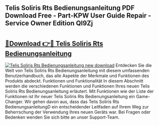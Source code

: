 ## Telis Soliris Rts Bedienungsanleitung PDF Download Free - Part-KPW User Guide Repair - Service Owner Edition Ql9Zj

# <h2><a href="http://df0l8c.blite.top/?on=Telis+Soliris+Rts+Bedienungsanleitung">🔗Download 👉🔴 Telis Soliris Rts Bedienungsanleitung</a></h2>

[![Telis Soliris Rts Bedienungsanleitung new download](https://i.imgur.com/lujVjoI.png)](http://df0l8c.blite.top/?on=Telis+Soliris+Rts+Bedienungsanleitung)
Entdecken Sie die Welt von Telis Soliris Rts Bedienungsanleitung mit diesem umfassenden Benutzerhandbuch, das alle Aspekte der Merkmale und Funktionen des Produkts abdeckt. Funktionen und Funktionalität In diesem Abschnitt werden die verschiedenen Funktionen und Funktionen Ihres neuen Telis Soliris Rts Bedienungsanleitung erläutert. Mit Funktionen wie der Liste der Funktionen ist Ihr neuer Telis Soliris Rts Bedienungsanleitung ein Game-Changer. Wir gehen davon aus, dass das Telis Soliris Rts BedienungsanleitungD ein entscheidender Leitfaden auf Ihrem Weg zur Beherrschung der Verwendung Ihres neuen Geräts war. Bei Fragen oder Bedenken wenden Sie sich bitte an unser Support-Team.
